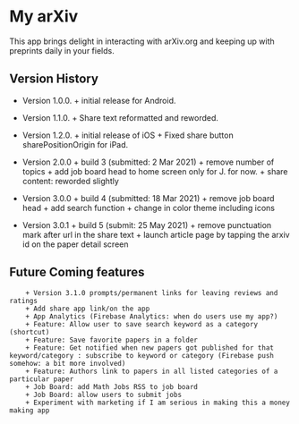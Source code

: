 # My arXiv

This app brings delight in interacting with arXiv.org and keeping up with preprints daily in your fields.

## Version History

-   Version 1.0.0. + initial release for Android.

-   Version 1.1.0. + Share text reformatted and reworded.

-   Version 1.2.0. + initial release of iOS + Fixed share button sharePositionOrigin for iPad.

-   Version 2.0.0 + build 3 (submitted: 2 Mar 2021) + remove number of topics + add job board head to home screen only for J. for now. + share content: reworded slightly

-   Version 3.0.0 + build 4 (submitted: 18 Mar 2021) + remove job board head + add search function + change in color theme including icons


- Version 3.0.1 + build 5 (submit: 25 May 2021) 
        + remove punctuation mark after url in the share text
        + launch article page by tapping the arxiv id on the paper detail screen
## Future Coming features

        + Version 3.1.0 prompts/permanent links for leaving reviews and ratings
        + Add share app link/on the app
        + App Analytics (Firebase Analytics: when do users use my app?)
        + Feature: Allow user to save search keyword as a category (shortcut)
        + Feature: Save favorite papers in a folder
        + Feature: Get notified when new papers got published for that keyword/category : subscribe to keyword or category (Firebase push somehow: a bit more involved)
        + Feature: Authors link to papers in all listed categories of a particular paper
        + Job Board: add Math Jobs RSS to job board
        + Job Board: allow users to submit jobs
        + Experiment with marketing if I am serious in making this a money making app
